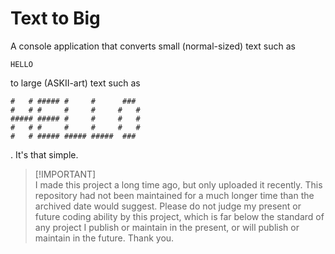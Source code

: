 # Text to Big

A console application that converts small (normal-sized) text such as

```
HELLO
```

to large (ASKII-art) text such as

```
#   # ##### #     #      ###
#   # #     #     #     #   #
##### ##### #     #     #   #
#   # #     #     #     #   #
#   # ##### ##### #####  ###
```

. It's that simple.

> [!IMPORTANT]\
> I made this project a long time ago, but only uploaded it recently. This repository had not been maintained for a much longer time than the archived date would suggest. Please do not judge my present or future coding ability by this project, which is far below the standard of any project I publish or maintain in the present, or will publish or maintain in the future. Thank you.
